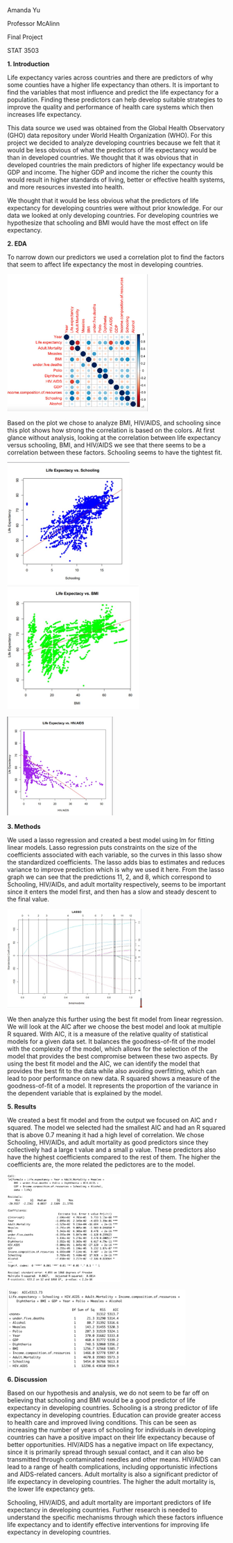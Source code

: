 ﻿Amanda Yu

Professor McAlinn 

Final Project

STAT 3503

**1. Introduction**

Life expectancy varies across countries and there are predictors of why some counties have a higher life expectancy than others. It is important to find the variables that most influence and predict the life expectancy for a population. Finding these predictors can help develop suitable strategies to improve the quality and performance of health care systems which then increases life expectancy.

This data source we used was obtained from the Global Health Observatory (GHO) data repository under World Health Organization (WHO)​. For this project we decided to analyze developing countries because we felt that it would be less obvious of what the predictors of life expectancy would be than in developed countries. We thought that it was obvious that in developed countries the main predictors of higher life expectancy would be GDP and income. The higher GDP and income the richer the county this would result in higher standards of living, better or effective health systems, and more resources invested into health. 

We thought that it would be less obvious what the predictors of life expectancy for developing countries were without prior knowledge. For our data we looked at only developing countries. For developing countries we hypothesize that schooling and BMI would have the most effect on life expectancy. 

**2. EDA**

To narrow down our predictors we used a correlation plot to find the factors that seem to affect life expectancy the most in developing countries. 

![](Aspose.Words.4c6f20e9-759c-4682-b144-a4e400acd7a5.001.png)

Based on the plot we chose to analyze BMI, HIV/AIDS, and schooling since this plot shows how strong the correlation is based on the colors. At first glance without analysis, looking at the correlation between life expectancy versus schooling, BMI, and HIV/AIDS we see that there seems to be a correlation between these factors. Schooling seems to have the tightest fit.  


![](Aspose.Words.4c6f20e9-759c-4682-b144-a4e400acd7a5.002.png)![](Aspose.Words.4c6f20e9-759c-4682-b144-a4e400acd7a5.003.png)

![](Aspose.Words.4c6f20e9-759c-4682-b144-a4e400acd7a5.004.png)

**3. Methods**

We used a lasso regression and created a best model using lm for fitting linear models. Lasso regression puts constraints on the size of the coefficients associated with each variable, so the curves in this lasso show the standardized coefficients. The lasso adds bias to estimates and reduces variance to improve prediction which is why we used it here.  From the lasso graph we can see that the predictions 11, 2, and 8, which correspond to Schooling, HIV/AIDs, and adult mortality respectively, seems to be important since it enters the model first, and then has a slow and steady descent to the final value.

![](Aspose.Words.4c6f20e9-759c-4682-b144-a4e400acd7a5.005.png)

We then analyze this further using the best fit model from linear regression. We will look at the AIC after we choose the best model and look at multiple R squared. With AIC, it is a  measure of the relative quality of statistical models for a given data set. It balances the goodness-of-fit of the model with the complexity of the model, which allows for the selection of the model that provides the best compromise between these two aspects. By using the best fit model and the AIC, we can identify the model that provides the best fit to the data while also avoiding overfitting, which can lead to poor performance on new data. R squared shows a measure of the goodness-of-fit of a model. It represents the proportion of the variance in the dependent variable that is explained by the model. 

**5. Results** 

We created a best fit model and from the output we focused on AIC and r squared. The model we selected had the smallest AIC and had an R squared that is above 0.7 meaning it had a high level of correlation. We chose Schooling, HIV/AIDs, and adult mortality as good predictors since they collectively had a large t value and a small p value. These predictors also have the highest coefficients compared to the rest of them. The higher the coefficients are, the more related the pedictores are to the model.

![](Aspose.Words.4c6f20e9-759c-4682-b144-a4e400acd7a5.006.png)

![](Aspose.Words.4c6f20e9-759c-4682-b144-a4e400acd7a5.007.png)


**6. Discussion** 

Based on our hypothesis and analysis, we do not seem to be far off on believing that schooling and BMI would be a good predictor of life expectancy in developing countries. Schooling is a strong predictor of life expectancy in developing countries. Education can provide greater access to health care and improved living conditions. This can be seen as increasing the number of years of schooling for individuals in developing countries can have a positive impact on their life expectancy because of better opportunities. HIV/AIDS has a negative impact on life expectancy, since it is primarily spread through sexual contact, and it can also be transmitted through contaminated needles and other means. HIV/AIDS can lead to a range of health complications, including opportunistic infections and AIDS-related cancers. Adult mortality is also a significant predictor of life expectancy in developing countries. The higher the adult mortality is, the lower life expectancy gets. 

Schooling, HIV/AIDS, and adult mortality are important predictors of life expectancy in developing countries. Further research is needed to understand the specific mechanisms through which these factors influence life expectancy and to identify effective interventions for improving life expectancy in developing countries.
